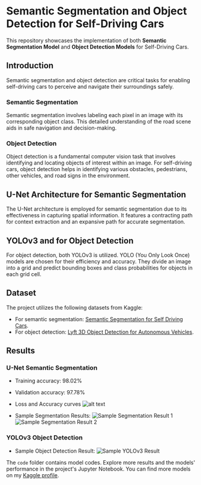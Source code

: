 # Semantic Segmentation and Object Detection for Self-Driving Cars

This repository showcases the implementation of both **Semantic Segmentation Model** and **Object Detection Models** for Self-Driving Cars.

## Introduction

Semantic segmentation and object detection are critical tasks for enabling self-driving cars to perceive and navigate their surroundings safely.

### Semantic Segmentation

Semantic segmentation involves labeling each pixel in an image with its corresponding object class. This detailed understanding of the road scene aids in safe navigation and decision-making.

### Object Detection

Object detection is a fundamental computer vision task that involves identifying and locating objects of interest within an image. For self-driving cars, object detection helps in identifying various obstacles, pedestrians, other vehicles, and road signs in the environment.

## U-Net Architecture for Semantic Segmentation

The U-Net architecture is employed for semantic segmentation due to its effectiveness in capturing spatial information. It features a contracting path for context extraction and an expansive path for accurate segmentation.

## YOLOv3 and for Object Detection

For object detection, both YOLOv3 is utilized. YOLO (You Only Look Once) models are chosen for their efficiency and accuracy. They divide an image into a grid and predict bounding boxes and class probabilities for objects in each grid cell.

## Dataset

The project utilizes the following datasets from Kaggle:
- For semantic segmentation: [Semantic Segmentation for Self Driving Cars](https://www.kaggle.com/datasets/kumaresanmanickavelu/lyft-udacity-challenge).
- For object detection: [Lyft 3D Object Detection for Autonomous Vehicles](https://www.kaggle.com/competitions/3d-object-detection-for-autonomous-vehicles).

## Results

### U-Net Semantic Segmentation
- Training accuracy: 98.02%
- Validation accuracy: 97.78%

- Loss and Accuracy curves
  ![alt text](image.png)

- Sample Segmentation Results:
  ![Sample Segmentation Result 1](/prediction/1.png)
  ![Sample Segmentation Result 2](/prediction/2.png)

### YOLOv3 Object Detection
- Sample Object Detection Result:
  ![Sample YOLOv3 Result](/prediction/yolov3.png)


The `code` folder contains model codes. Explore more results and the models' performance in the project's Jupyter Notebook.
You can find more models on my [Kaggle profile](https://www.kaggle.com/sudoshivam).